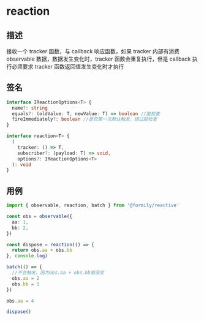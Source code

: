 # reaction

## 描述

接收一个 tracker 函数，与 callback 响应函数，如果 tracker 内部有消费 observable 数据，数据发生变化时，tracker 函数会重复执行，但是 callback 执行必须要求 tracker 函数返回值发生变化时才执行

## 签名

```ts
interface IReactionOptions<T> {
  name?: string
  equals?: (oldValue: T, newValue: T) => boolean //脏检查
  fireImmediately?: boolean //是否第一次默认触发，绕过脏检查
}

interface reaction<T> {
  (
    tracker: () => T,
    subscriber?: (payload: T) => void,
    options?: IReactionOptions<T>
  ): void
}
```

## 用例

```ts
import { observable, reaction, batch } from '@formily/reactive'

const obs = observable({
  aa: 1,
  bb: 2,
})

const dispose = reaction(() => {
  return obs.aa + obs.bb
}, console.log)

batch(() => {
  //不会触发，因为obs.aa + obs.bb值没变
  obs.aa = 2
  obs.bb = 1
})

obs.aa = 4

dispose()
```
